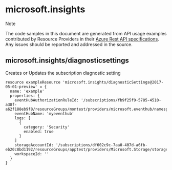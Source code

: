 # microsoft.insights
  
> [!NOTE]
> The code samples in this document are generated from API usage examples contributed by Resource Providers in their [Azure Rest API specifications](https://github.com/Azure/azure-rest-api-specs). Any issues should be reported and addressed in the source.


## microsoft.insights/diagnosticsettings

Creates or Updates the subscription diagnostic setting
```bicep
resource exampleResource 'microsoft.insights/diagnosticSettings@2017-05-01-preview' = {
  name: 'example'
  properties: {
    eventHubAuthorizationRuleId: '/subscriptions/fb9f25f9-5785-4510-a38f-a62f188eb9f8/resourceGroups/montest/providers/microsoft.eventhub/namespaces/mynamespace/eventhubs/myeventhub/authorizationrules/myrule'
    eventHubName: 'myeventhub'
    logs: [
      {
        category: 'Security'
        enabled: true
      }
    ]
    storageAccountId: '/subscriptions/df602c9c-7aa0-407d-a6fb-eb20c8bd1192/resourceGroups/apptest/providers/Microsoft.Storage/storageAccounts/appteststorage1'
    workspaceId: ''
  }
}
```
